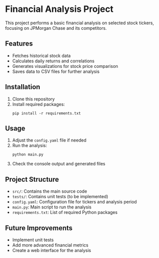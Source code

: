 # Financial Analysis Project

This project performs a basic financial analysis on selected stock tickers, focusing on JPMorgan Chase and its competitors.

## Features
- Fetches historical stock data
- Calculates daily returns and correlations
- Generates visualizations for stock price comparison
- Saves data to CSV files for further analysis

## Installation
1. Clone this repository
2. Install required packages:
   ```
   pip install -r requirements.txt
   ```

## Usage
1. Adjust the `config.yaml` file if needed
2. Run the analysis:
   ```
   python main.py
   ```
3. Check the console output and generated files

## Project Structure
- `src/`: Contains the main source code
- `tests/`: Contains unit tests (to be implemented)
- `config.yaml`: Configuration file for tickers and analysis period
- `main.py`: Main script to run the analysis
- `requirements.txt`: List of required Python packages

## Future Improvements
- Implement unit tests
- Add more advanced financial metrics
- Create a web interface for the analysis
